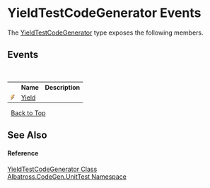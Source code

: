 # YieldTestCodeGenerator Events
 

The <a href="T_Albatross_CodeGen_UnitTest_YieldTestCodeGenerator.md">YieldTestCodeGenerator</a> type exposes the following members.


## Events
&nbsp;<table><tr><th></th><th>Name</th><th>Description</th></tr><tr><td>![Public event](media/pubevent.gif "Public event")</td><td><a href="E_Albatross_CodeGen_UnitTest_YieldTestCodeGenerator_Yield.md">Yield</a></td><td /></tr></table>&nbsp;
<a href="#yieldtestcodegenerator-events">Back to Top</a>

## See Also


#### Reference
<a href="T_Albatross_CodeGen_UnitTest_YieldTestCodeGenerator.md">YieldTestCodeGenerator Class</a><br /><a href="N_Albatross_CodeGen_UnitTest.md">Albatross.CodeGen.UnitTest Namespace</a><br />